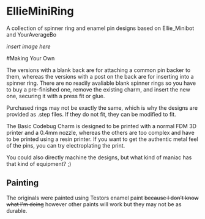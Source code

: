# EllieMiniRing
A collection of spinner ring and enamel pin designs based on Ellie_Minibot and YourAverageBo

*insert image here*

#Making Your Own

The versions with a blank back are for attaching a common pin backer to them, whereas the versions with a post on the back are for inserting into a spinner ring. There are no readily avaliable blank spinner rings so you have to buy a pre-finished one, remove the existing charm, and insert the new one, securing it with a press fit or glue. 

Purchased rings may not be exactly the same, which is why the designs are provided as .step files. If they do not fit, they can be modified to fit.

The Basic Codebug Charm is designed to be printed with a normal FDM 3D printer and a 0.4mm nozzle, whereas the others are too complex and have to be printed using a resin printer. If you want to get the authentic metal feel of the pins, you can try electroplating the print.


You could also directly machine the designs, but what kind of maniac has that kind of equipment? ;)

## Painting

The originals were painted using Testors enamel paint ~~because I don't know what I'm doing~~ however other paints will work but they may not be as durable. 